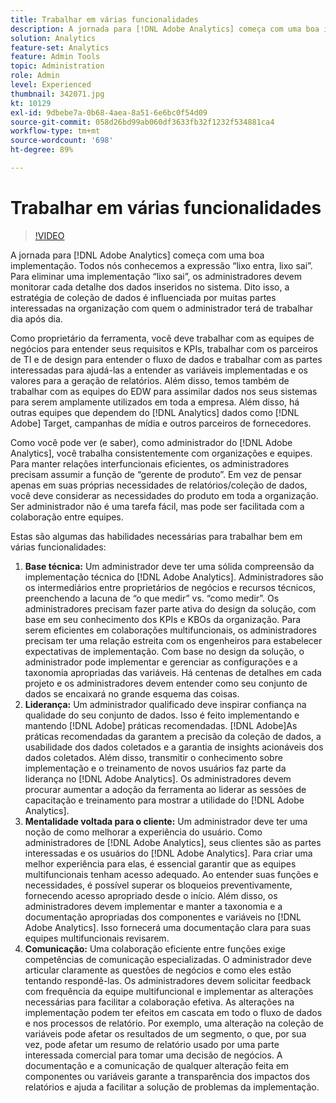 ```yaml
---
title: Trabalhar em várias funcionalidades
description: A jornada para [!DNL Adobe Analytics] começa com uma boa implementação. Todos nós conhecemos a expressão “lixo entra, lixo sai”. Para eliminar uma implementação “lixo sai”, os administradores devem monitorar cada detalhe dos dados inseridos no sistema. Dito isso, a estratégia de coleção de dados é influenciada por muitas partes interessadas na organização com quem o administrador terá de trabalhar dia após dia.
solution: Analytics
feature-set: Analytics
feature: Admin Tools
topic: Administration
role: Admin
level: Experienced
thumbnail: 342071.jpg
kt: 10129
exl-id: 9dbebe7a-0b68-4aea-8a51-6e6bc0f54d09
source-git-commit: 058d26bd99ab060df3633fb32f1232f534881ca4
workflow-type: tm+mt
source-wordcount: '698'
ht-degree: 89%

---
```


# Trabalhar em várias funcionalidades

>[!VIDEO](https://video.tv.adobe.com/v/342071/?quality=12&learn=on)

A jornada para [!DNL Adobe Analytics] começa com uma boa implementação. Todos nós conhecemos a expressão “lixo entra, lixo sai”. Para eliminar uma implementação “lixo sai”, os administradores devem monitorar cada detalhe dos dados inseridos no sistema. Dito isso, a estratégia de coleção de dados é influenciada por muitas partes interessadas na organização com quem o administrador terá de trabalhar dia após dia.

Como proprietário da ferramenta, você deve trabalhar com as equipes de negócios para entender seus requisitos e KPIs, trabalhar com os parceiros de TI e de design para entender o fluxo de dados e trabalhar com as partes interessadas para ajudá-las a entender as variáveis implementadas e os valores para a geração de relatórios. Além disso, temos também de trabalhar com as equipes do EDW para assimilar dados nos seus sistemas para serem amplamente utilizados em toda a empresa. Além disso, há outras equipes que dependem do [!DNL Analytics] dados como [!DNL Adobe] Target, campanhas de mídia e outros parceiros de fornecedores.

Como você pode ver (e saber), como administrador do [!DNL Adobe Analytics], você trabalha consistentemente com organizações e equipes. Para manter relações interfuncionais eficientes, os administradores precisam assumir a função de “gerente de produto”. Em vez de pensar apenas em suas próprias necessidades de relatórios/coleção de dados, você deve considerar as necessidades do produto em toda a organização. Ser administrador não é uma tarefa fácil, mas pode ser facilitada com a colaboração entre equipes.

Estas são algumas das habilidades necessárias para trabalhar bem em várias funcionalidades:

1. **Base técnica:** Um administrador deve ter uma sólida compreensão da implementação técnica do [!DNL Adobe Analytics]. Administradores são os intermediários entre proprietários de negócios e recursos técnicos, preenchendo a lacuna de “o que medir” vs. “como medir”. Os administradores precisam fazer parte ativa do design da solução, com base em seu conhecimento dos KPIs e KBOs da organização. Para serem eficientes em colaborações multifuncionais, os administradores precisam ter uma relação estreita com os engenheiros para estabelecer expectativas de implementação. Com base no design da solução, o administrador pode implementar e gerenciar as configurações e a taxonomia apropriadas das variáveis. Há centenas de detalhes em cada projeto e os administradores devem entender como seu conjunto de dados se encaixará no grande esquema das coisas.
1. **Liderança:** Um administrador qualificado deve inspirar confiança na qualidade do seu conjunto de dados. Isso é feito implementando e mantendo [!DNL Adobe] práticas recomendadas. [!DNL Adobe]As práticas recomendadas da garantem a precisão da coleção de dados, a usabilidade dos dados coletados e a garantia de insights acionáveis dos dados coletados. Além disso, transmitir o conhecimento sobre implementação e o treinamento de novos usuários faz parte da liderança no [!DNL Adobe Analytics]. Os administradores devem procurar aumentar a adoção da ferramenta ao liderar as sessões de capacitação e treinamento para mostrar a utilidade do [!DNL Adobe Analytics].
1. **Mentalidade voltada para o cliente:** Um administrador deve ter uma noção de como melhorar a experiência do usuário. Como administradores de [!DNL Adobe Analytics], seus clientes são as partes interessadas e os usuários do [!DNL Adobe Analytics]. Para criar uma melhor experiência para elas, é essencial garantir que as equipes multifuncionais tenham acesso adequado.  Ao entender suas funções e necessidades, é possível superar os bloqueios preventivamente, fornecendo acesso apropriado desde o início. Além disso, os administradores devem implementar e manter a taxonomia e a documentação apropriadas dos componentes e variáveis no [!DNL Adobe Analytics]. Isso fornecerá uma documentação clara para suas equipes multifuncionais revisarem.
1. **Comunicação:** Uma colaboração eficiente entre funções exige competências de comunicação especializadas. O administrador deve articular claramente as questões de negócios e como eles estão tentando respondê-las. Os administradores devem solicitar feedback com frequência da equipe multifuncional e implementar as alterações necessárias para facilitar a colaboração efetiva. As alterações na implementação podem ter efeitos em cascata em todo o fluxo de dados e nos processos de relatório. Por exemplo, uma alteração na coleção de variáveis pode afetar os resultados de um segmento, o que, por sua vez, pode afetar um resumo de relatório usado por uma parte interessada comercial para tomar uma decisão de negócios. A documentação e a comunicação de qualquer alteração feita em componentes ou variáveis garante a transparência dos impactos dos relatórios e ajuda a facilitar a solução de problemas da implementação.
